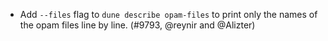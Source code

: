 - Add `--files` flag to `dune describe opam-files` to print only the names of
  the opam files line by line. (#9793, @reynir and @Alizter)
